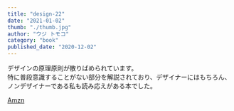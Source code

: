 ```yaml
---
title: "design-22"
date: "2021-01-02"
thumb: "./thumb.jpg"
author: "ウジ トモコ"
category: "book"
published_date: "2020-12-02"
---
```


デザインの原理原則が散りばめられています。  
特に普段意識することがない部分を解説されており、デザイナーにはもちろん、ノンデザイナーである私も読み応えがある本でした。

[Amzn](https://www.amazon.co.jp/dp/B08NP46V7F/ref=dp-kindle-redirect?_encoding=UTF8&btkr=1)
